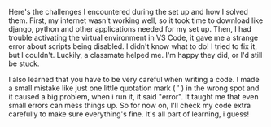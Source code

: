 Here's the challenges I encountered during the set up and how I solved them. First, my internet wasn't working well, so it took time to download like django, python and other applications needed for my set up. Then, I had trouble activating the virtual environment in VS Code, it gave me a strange error about scripts being disabled. I didn't know what to do! I tried to fix it, but I couldn't. Luckily, a classmate helped me. I'm happy they did, or I'd still be stuck.
 
I also learned that you have to be very careful when writing a code. I made a small mistake like just one little quotation mark ( ' ) in the wrong spot and it caused a big problem, when i run it, it said "error". It taught me that even small errors can mess things up. So for now on, I'll check my code extra carefully to make sure everything's fine. It's all part of learning, i guess!